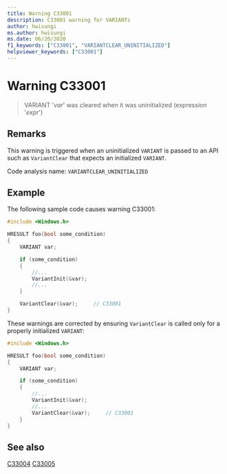 ```yaml
---
title: Warning C33001
description: C33001 warning for VARIANTs
author: hwisungi
ms.author: hwisungi
ms.date: 06/20/2020
f1_keywords: ["C33001", "VARIANTCLEAR_UNINITIALIZED"]
helpviewer_keywords: ["C33001"]
---
```

# Warning C33001

> VARIANT '*var*' was cleared when it was uninitialized (expression '*expr*')

## Remarks

This warning is triggered when an uninitialized `VARIANT` is passed to an API such as `VariantClear`
that expects an initialized `VARIANT`.

Code analysis name: `VARIANTCLEAR_UNINITIALIZED`

## Example

The following sample code causes warning C33001:

```cpp
#include <Windows.h>

HRESULT foo(bool some_condition)
{
    VARIANT var;

    if (some_condition)
    {
        //...
        VariantInit(&var);
        //...
    }

    VariantClear(&var);     // C33001
}
```

These warnings are corrected by ensuring `VariantClear` is called only for a properly initialized `VARIANT`:

```cpp
#include <Windows.h>

HRESULT foo(bool some_condition)
{
    VARIANT var;

    if (some_condition)
    {
        //...
        VariantInit(&var);
        //...
        VariantClear(&var);     // C33001
    }
}
```

## See also

[C33004](./c33004.md)
[C33005](./c33005.md)
